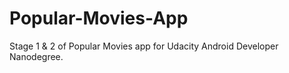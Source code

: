 # Popular-Movies-App
Stage 1 &amp; 2 of Popular Movies app for Udacity Android Developer Nanodegree.
